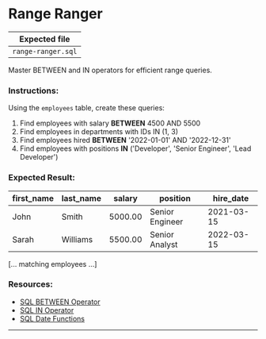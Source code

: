 # Range Ranger

| Expected file |
| ------------- |
| `range-ranger.sql` |

Master BETWEEN and IN operators for efficient range queries.

### Instructions:

Using the `employees` table, create these queries:
1. Find employees with salary **BETWEEN** 4500 AND 5500
2. Find employees in departments with IDs IN (1, 3)
3. Find employees hired **BETWEEN** '2022-01-01' AND '2022-12-31'
4. Find employees with positions **IN** ('Developer', 'Senior Engineer', 'Lead Developer')

### Expected Result:

| first_name | last_name | salary  | position        | hire_date  |
|------------|-----------|---------|-----------------|------------|
| John       | Smith     | 5000.00 | Senior Engineer | 2021-03-15 |
| Sarah      | Williams  | 5500.00 | Senior Analyst  | 2022-03-15 |
[... matching employees ...]

### Resources:

- [SQL BETWEEN Operator](https://www.w3schools.com/sql/sql_between.asp)
- [SQL IN Operator](https://www.w3schools.com/sql/sql_in.asp)
- [SQL Date Functions](https://www.sqlite.org/lang_datefunc.html)

---